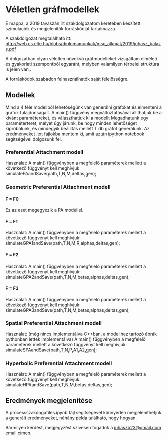 # Véletlen gráfmodellek

E mappa, a 2019 tavaszán írt szakdolgozatom keretében készített szimulációk és megjelenítők forráskódját tartalmazza.

A szakdolgozat megtalálható itt: http://web.cs.elte.hu/blobs/diplomamunkak/msc_alkmat/2019/juhasz_balazs.pdf

A dolgozatban olyan véletlen növekvő gráfmodelleket vizsgáltam elméleti és gyakorlati szempontból egyaránt, melyben valamilyen térbelei struktúra is jelen van,.

A forráskódok szabadon felhasználhatók saját felelősségre.


## Modellek
Mind a 4 féle modellből lehetőségünk van generálni gráfokat és elmenteni a gráfok tulajdonságait. 
A main() függvény megváltoztatásával állíthatjuk be a kívánt paramétereket, és választhatjuk ki a modellt 
Megadhatunk egy paraméterteret, melyet úgy járunk, be hogy minden lehetőséget kipróbálunk, és mindegyik beállítás mellett T db gráfot generálunk. Az eredményeket .txt fájlokba mentem ki, amit aztán ipython notebook segítségével dolgozunk fel.

### Preferential Attachment modell
Használat:
A main() függvényben a megfelelő paraméterek mellett a következő függvényt kell meghívjuk:
simulatePAandSave(path,T,N,M,deltas,gen);

### Geometric Preferential Attachment modell
#### F = F0
Ez az eset megegyezik a PA modellel.

#### F = F1
Használat:
A main() függvényben a megfelelő paraméterek mellett a következő függvényt kell meghívjuk:
simulateGPA1andSave(path,T,N,M,R,alphas,deltas,gen);

#### F = F2
Használat:
A main() függvényben a megfelelő paraméterek mellett a következő függvényt kell meghívjuk:
simulateGPA2andSave(path,T,N,M,betas,alphas,deltas,gen);

#### F = F3
Használat:
A main() függvényben a megfelelő paraméterek mellett a következő függvényt kell meghívjuk:
simulateGPA3andSave(path,T,N,M,betas,alphas,deltas,gen);

### Spatial Preferential Attachment modell
Használat: (még nincs implementálva C++ban, a modellhez tartozó ábrák pythonban lettek implementálva)
A main() függvényben a megfelelő paraméterek mellett a következő függvényt kell meghívjuk:
simulateSPAandSave(path,T,N,P,A1,A2,gen);

### Hyperbolic Preferential Attachment modell
Használat:
A main() függvényben a megfelelő paraméterek mellett a következő függvényt kell meghívjuk:
simulateHPAandSave(path,T,N,M,betas,deltas,gen);


## Eredmények megjelenítése
A processszakdogafiles.ipynb  fájl segítségével könnyedén megjeleníthetjük a generált eredményeket, néhány példa található, hogy hogyan.

Bármilyen kérdést, megjegyzést szívesen fogadok a juhaszb23@gmail.com email címen.


